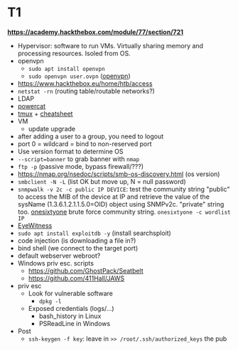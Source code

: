 # T1

**https://academy.hackthebox.com/module/77/section/721**

* Hypervisor: software to run VMs. Virtually sharing memory and processing resources. Isoled from OS.
* openvpn
  * `sudo apt install openvpn`
  * `sudo openvpn user.ovpn` ([openvpn](https://openvpn.net/))
* https://www.hackthebox.eu/home/htb/access
* `netstat -rn` (routing table/routable networks?)
* LDAP
* [powercat](https://github.com/besimorhino/powercat)
* [tmux](https://www.youtube.com/watch?v=Lqehvpe_djs) + [cheatsheet](https://tmuxcheatsheet.com/)
* VM
  * update upgrade
* after adding a user to a group, you need to logout
* port 0 = wildcard = bind to non-reserved port
* Use version format to determine OS
* `--script=banner` to grab banner with `nmap`
* `ftp -p` (passive mode, bypass firewall/???)
* https://nmap.org/nsedoc/scripts/smb-os-discovery.html (os version)
* `smbclient -N -L` (list OK but move up, N = null password)
* `snmpwalk -v 2c -c public IP DEVICE`: test the community string "public" to access the MIB of the device at IP and retrieve the value of the sysName (1.3.6.1.2.1.1.5.0=OID) object using SNMPv2c. "private" string too. [onesixtyone](https://github.com/trailofbits/onesixtyone) brute force community string. `onesixtyone -c wordlist IP`
* [EyeWitness](https://github.com/FortyNorthSecurity/EyeWitness)
* `sudo apt install exploitdb -y` (install searchsploit)
* code injection (is downloading a file in?)
* bind shell (we connect to the target port)
* default webserver webroot?
* Windows priv esc. scripts
  * <https://github.com/GhostPack/Seatbelt>
  * <https://github.com/411Hall/JAWS>
* priv esc
  * Look for vulnerable software
    * `dpkg -l`
  * Exposed credentials (logs/...)
    * bash_history in Linux
    * PSReadLine in Windows
* Post
  * `ssh-keygen -f key`: leave in `>> /root/.ssh/authorized_keys` the pub